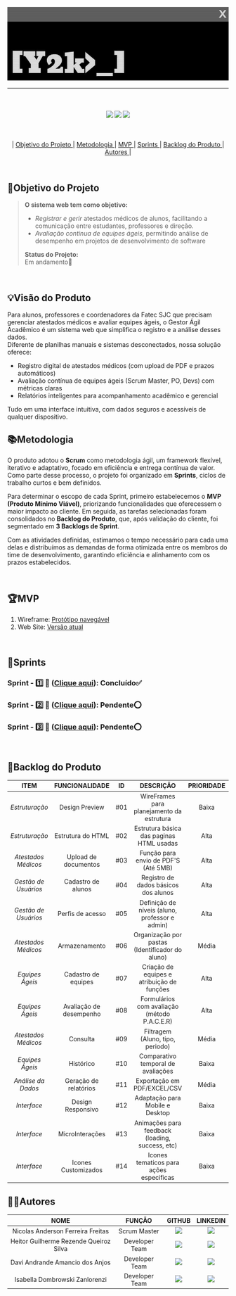<p align='center'>
  <img src='assets\banner2.jpg'>
<br>
<hr>
<br>
<h4 align="center">
  <a href="https://www.figma.com" target="_blank"><img src="https://img.shields.io/badge/-Figma-%23E4405F?style=for-the-badge&logo=Figma&logoColor=white" target="_blank"></a>  <a href="https://www.python.org/downloads/release/python-370/" target="_blank"><img src="https://img.shields.io/badge/-Python-%2388CE?style=for-the-badge&logo=Python&logoColor=white" target="_blank"></a> <a href="https://code.visualstudio.com" target="_blank"><img src="https://img.shields.io/badge/-Visual Studio Code-%2384CE?style=for-the-badge&logo=Visual Studio Code&logoColor=white" target="_blank"></a>
</h4>

<br>
<p align="center">
    |
  <a href ="#objetivo-do-projeto">  Objetivo do Projeto </a>  |     
  <a href ="#metodologia"> Metodologia </a>  |
  <a href ="#mvp"> MVP </a>  |
  <a href ="#sprints"> Sprints </a>  |
  <a href ="#backlog-do-produto"> Backlog do Produto </a>  | 
  <a href ="#autores"> Autores </a>  |
</p>
</br>

## 📌Objetivo do Projeto
> **O sistema web tem como objetivo:**
>- *Registrar e gerir* atestados médicos de alunos, facilitando a comunicação entre estudantes, professores e direção.
>- *Avaliação continua de equipes ágeis*, permitindo análise de desempenho em projetos de desenvolvimento de software
>
> **Status do Projeto:**<br>
>Em andamento🔄️
<br> 

## 💡Visão do Produto
Para alunos, professores e coordenadores da Fatec SJC que precisam gerenciar atestados médicos e avaliar equipes ágeis, o Gestor Ágil Acadêmico é um sistema web que simplifica o registro e a análise desses dados.<br>
Diferente de planilhas manuais e sistemas desconectados, nossa solução oferece:<br>
- Registro digital de atestados médicos (com upload de PDF e prazos automáticos)<br>
- Avaliação contínua de equipes ágeis (Scrum Master, PO, Devs) com métricas claras<br>
- Relatórios inteligentes para acompanhamento acadêmico e gerencial

Tudo em uma interface intuitiva, com dados seguros e acessíveis de qualquer dispositivo.
<br>

## 📚Metodologia

O produto adotou o **Scrum** como metodologia ágil, um framework flexível, iterativo e adaptativo, focado em eficiência e entrega contínua de valor. Como parte desse processo, o projeto foi organizado em **Sprints**, ciclos de trabalho curtos e bem definidos.

Para determinar o escopo de cada Sprint, primeiro estabelecemos o **MVP (Produto Mínimo Viável)**, priorizando funcionalidades que oferecessem o maior impacto ao cliente. Em seguida, as tarefas selecionadas foram consolidados no **Backlog do Produto**, que, após validação do cliente, foi segmentado em **3 Backlogs de Sprint**.

Com as atividades definidas, estimamos o tempo necessário para cada uma delas e distribuímos as demandas de forma otimizada entre os membros do time de desenvolvimento, garantindo eficiência e alinhamento com os prazos estabelecidos.

<br>

## 🏆**MVP**

1. Wireframe: [Protótipo navegável](https://www.figma.com/proto/Ox8KcNvkylAJDsWbpvBEIQ/COVID-longa?node-id=7-18&scaling=min-zoom&page-id=0%3A1&starting-point-node-id=7%3A18)
2. Web Site: [Versão atual](Docs/video)



<br>

## 📅Sprints 

### Sprint - 1️⃣ 🎯 ([Clique aqui](/Docs/Sprints/Sprint1)):  Concluído✅

### Sprint - 2️⃣ 🎯 ([Clique aqui](/Docs/Sprints/Sprint2)):  Pendente⭕

### Sprint - 3️⃣ 🎯 ([Clique aqui](/Docs/Sprints/Sprint3)):  Pendente⭕
<br>

## 🌱Backlog do Produto

|  ITEM                |  FUNCIONALIDADE         | ID  |  DESCRIÇÃO                                         | PRIORIDADE | SPRINT |
|:--------------------:|:-----------------------:|:---:|:--------------------------------------------------:|:----------:|:------:|
| *Estruturação*       | Design Preview          | #01 | WireFrames para planejamento da estrutura          | Baixa      | 1      |
| *Estruturação*       | Estrutura do HTML       | #02 | Estrutura básica das paginas HTML usadas           | Alta       | 1      |
| *Atestados Médicos*  | Upload de documentos    | #03 | Função para envio de PDF'S (Até 5MB)               | Alta       | 1      |
| *Gestão de Usuários* | Cadastro de alunos      | #04 | Registro de dados básicos dos alunos               | Alta       | 2      |
| *Gestão de Usuários* | Perfis de acesso        | #05 | Definição de níveis (aluno, professor e admin)     | Alta       | 2      |
| *Atestados Médicos*  | Armazenamento           | #06 | Organização por pastas (Identificador do aluno)    | Média      | 2      |
| *Equipes Ágeis*      | Cadastro de equipes     | #07 | Criação de equipes e atribuição de funções         | Alta       | 2      |
| *Equipes Ágeis*      | Avaliação de desempenho | #08 | Formulários com avaliação (método P.A.C.E.R)       | Alta       | 2      |
| *Atestados Médicos*  | Consulta                | #09 | Filtragem (Aluno, tipo, periodo)                   | Média      | 3      |
| *Equipes Ágeis*      | Histórico               | #10 | Comparativo temporal de avaliações                 | Baixa      | 3      |
| *Análise da Dados*   | Geração de relatórios   | #11 | Exportação em PDF/EXCEL/CSV                        | Média      | 3      |
| *Interface*          | Design Responsivo       | #12 | Adaptação para Mobile e Desktop                    | Baixa      | 3      |
| *Interface*          | MicroInterações         | #13 | Animações para feedback (loading, success, etc)    | Baixa      | 3      |
| *Interface*          | Icones Customizados     | #14 | Icones tematicos para ações especificas            | Baixa      | 3      |

## 👨‍💻**Autores** 

| NOME| FUNÇÃO| GITHUB| LINKEDIN|
|:----:|:----:|:----:|:----:|
|Nicolas Anderson Ferreira Freitas|Scrum Master|<a href="https://github.com/Slot148"><img src="https://img.shields.io/badge/GitHub-100000?style=for-the-badge&logo=github&logoColor=white"></a>|<a href=""><img src="https://img.shields.io/badge/LinkedIn-0077B5?style=for-the-badge&logo=linkedin&logoColor=white"></a>|
|Heitor Guilherme Rezende Queiroz Silva|Developer Team|<a href="https://github.com/heitorsilva1337"><img src="https://img.shields.io/badge/GitHub-100000?style=for-the-badge&logo=github&logoColor=white"></a>|<a href=""><img src="https://img.shields.io/badge/LinkedIn-0077B5?style=for-the-badge&logo=linkedin&logoColor=white"></a>|
|Davi Andrande Amancio dos Anjos|Developer Team|<a href="https://github.com/aandrade007"><img src="https://img.shields.io/badge/GitHub-100000?style=for-the-badge&logo=github&logoColor=white"></a>|<a href=""><img src="https://img.shields.io/badge/LinkedIn-0077B5?style=for-the-badge&logo=linkedin&logoColor=white"></a>|
|Isabella Dombrowski Zanlorenzi|Developer Team|<a href="https://github.com/isadombrowski"><img src="https://img.shields.io/badge/GitHub-100000?style=for-the-badge&logo=github&logoColor=white"></a>|<a href=""><img src="https://img.shields.io/badge/LinkedIn-0077B5?style=for-the-badge&logo=linkedin&logoColor=white"></a>|
